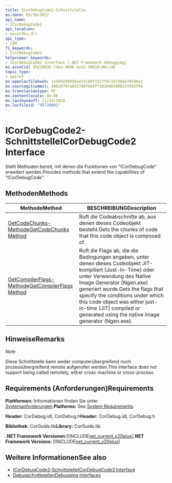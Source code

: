 ```yaml
---
title: ICorDebugCode2-Schnittstelle
ms.date: 03/30/2017
api_name:
- ICorDebugCode2
api_location:
- mscordbi.dll
api_type:
- COM
f1_keywords:
- ICorDebugCode2
helpviewer_keywords:
- ICorDebugCode2 interface [.NET Framework debugging]
ms.assetid: 9321903b-7dea-40d8-ba32-99016c00cc46
topic_type:
- apiref
ms.openlocfilehash: 1e5b92d99d8ae52c88f1517f9c3d7db8e70598ac
ms.sourcegitcommit: d8020797a6657d0fbbdff362b80300815f682f94
ms.translationtype: MT
ms.contentlocale: de-DE
ms.lasthandoff: 11/24/2020
ms.locfileid: "95720801"
---
```

# <a name="icordebugcode2-interface"></a><span data-ttu-id="a4013-102">ICorDebugCode2-Schnittstelle</span><span class="sxs-lookup"><span data-stu-id="a4013-102">ICorDebugCode2 Interface</span></span>

<span data-ttu-id="a4013-103">Stellt Methoden bereit, mit denen die Funktionen von "ICorDebugCode" erweitert werden.</span><span class="sxs-lookup"><span data-stu-id="a4013-103">Provides methods that extend the capabilities of "ICorDebugCode".</span></span>  
  
## <a name="methods"></a><span data-ttu-id="a4013-104">Methoden</span><span class="sxs-lookup"><span data-stu-id="a4013-104">Methods</span></span>  
  
|<span data-ttu-id="a4013-105">Methode</span><span class="sxs-lookup"><span data-stu-id="a4013-105">Method</span></span>|<span data-ttu-id="a4013-106">BESCHREIBUNG</span><span class="sxs-lookup"><span data-stu-id="a4013-106">Description</span></span>|  
|------------|-----------------|  
|[<span data-ttu-id="a4013-107">GetCodeChunks-Methode</span><span class="sxs-lookup"><span data-stu-id="a4013-107">GetCodeChunks Method</span></span>](icordebugcode2-getcodechunks-method.md)|<span data-ttu-id="a4013-108">Ruft die Codeabschnitte ab, aus denen dieses Codeobjekt besteht.</span><span class="sxs-lookup"><span data-stu-id="a4013-108">Gets the chunks of code that this code object is composed of.</span></span>|  
|[<span data-ttu-id="a4013-109">GetCompilerFlags-Methode</span><span class="sxs-lookup"><span data-stu-id="a4013-109">GetCompilerFlags Method</span></span>](icordebugcode2-getcompilerflags-method.md)|<span data-ttu-id="a4013-110">Ruft die Flags ab, die die Bedingungen angeben, unter denen dieses Codeobjekt JIT-kompiliert (Just-In-Time) oder unter Verwendung des Native Image Generator (Ngen.exe) generiert wurde.</span><span class="sxs-lookup"><span data-stu-id="a4013-110">Gets the flags that specify the conditions under which this code object was either just-in-time (JIT) compiled or generated using the native image generator (Ngen.exe).</span></span>|  
  
## <a name="remarks"></a><span data-ttu-id="a4013-111">Hinweise</span><span class="sxs-lookup"><span data-stu-id="a4013-111">Remarks</span></span>  
  
> [!NOTE]
> <span data-ttu-id="a4013-112">Diese Schnittstelle kann weder computerübergreifend noch prozessübergreifend remote aufgerufen werden.</span><span class="sxs-lookup"><span data-stu-id="a4013-112">This interface does not support being called remotely, either cross-machine or cross-process.</span></span>  
  
## <a name="requirements"></a><span data-ttu-id="a4013-113">Requirements (Anforderungen)</span><span class="sxs-lookup"><span data-stu-id="a4013-113">Requirements</span></span>  

 <span data-ttu-id="a4013-114">**Plattformen:** Informationen finden Sie unter [Systemanforderungen](../../get-started/system-requirements.md).</span><span class="sxs-lookup"><span data-stu-id="a4013-114">**Platforms:** See [System Requirements](../../get-started/system-requirements.md).</span></span>  
  
 <span data-ttu-id="a4013-115">**Header:** CorDebug.idl, CorDebug.h</span><span class="sxs-lookup"><span data-stu-id="a4013-115">**Header:** CorDebug.idl, CorDebug.h</span></span>  
  
 <span data-ttu-id="a4013-116">**Bibliothek:** CorGuids.lib</span><span class="sxs-lookup"><span data-stu-id="a4013-116">**Library:** CorGuids.lib</span></span>  
  
 <span data-ttu-id="a4013-117">**.NET Framework Versionen:**[!INCLUDE[net_current_v20plus](../../../../includes/net-current-v20plus-md.md)]</span><span class="sxs-lookup"><span data-stu-id="a4013-117">**.NET Framework Versions:** [!INCLUDE[net_current_v20plus](../../../../includes/net-current-v20plus-md.md)]</span></span>  
  
## <a name="see-also"></a><span data-ttu-id="a4013-118">Weitere Informationen</span><span class="sxs-lookup"><span data-stu-id="a4013-118">See also</span></span>

- [<span data-ttu-id="a4013-119">ICorDebugCode3-Schnittstelle</span><span class="sxs-lookup"><span data-stu-id="a4013-119">ICorDebugCode3 Interface</span></span>](icordebugcode3-interface.md)
- [<span data-ttu-id="a4013-120">Debugschnittstellen</span><span class="sxs-lookup"><span data-stu-id="a4013-120">Debugging Interfaces</span></span>](debugging-interfaces.md)
